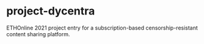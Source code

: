 # project-dycentra
ETHOnline 2021 project entry for a subscription-based censorship-resistant content sharing platform.
